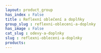 ```yaml
---
layout: product_group
has_index : False
title : Reflexní oblečení a doplňky
group_slug : reflexni-obleceni-a-doplnky
has_image : False
cat_slug : odevy-a-doplnky
slug : reflexni-obleceni-a-doplnky
products:
---
```


